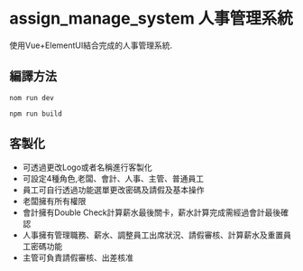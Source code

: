 # assign_manage_system 人事管理系統

使用Vue+ElementUI結合完成的人事管理系統.

## 編譯方法

```不進行編譯(development)
nom run dev
```

```進行編譯(production)
npm run build
```

## 客製化
- 可透過更改Logo或者名稱進行客製化
- 可設定4種角色,老闆、會計、人事、主管、普通員工
- 員工可自行透過功能選單更改密碼及請假及基本操作
- 老闆擁有所有權限
- 會計擁有Double Check計算薪水最後關卡，薪水計算完成需經過會計最後確認
- 人事擁有管理職務、薪水、調整員工出席狀況、請假審核、計算薪水及重置員工密碼功能
- 主管可負責請假審核、出差核准
